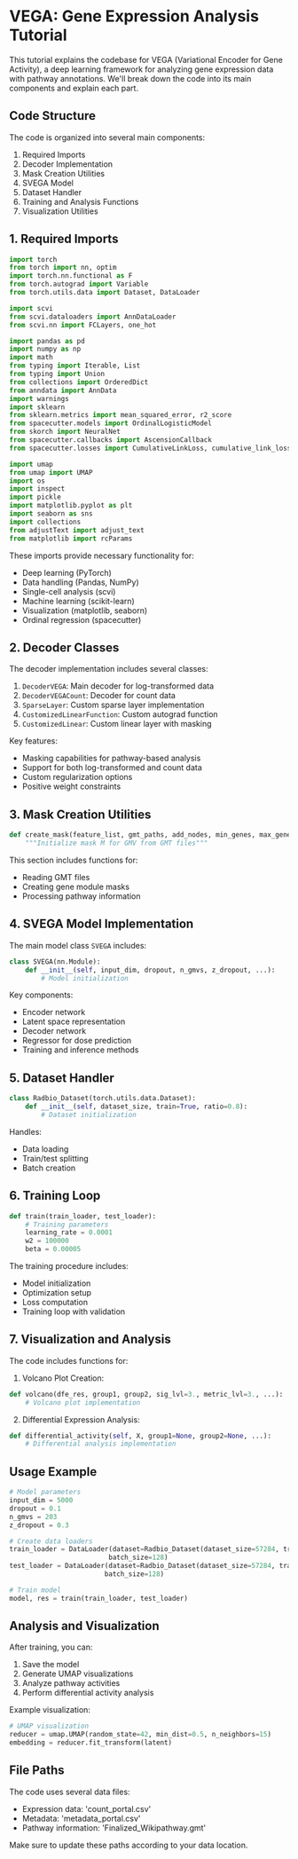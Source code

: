 # VEGA: Gene Expression Analysis Tutorial

This tutorial explains the codebase for VEGA (Variational Encoder for Gene Activity), a deep learning framework for analyzing gene expression data with pathway annotations. We'll break down the code into its main components and explain each part.

## Code Structure

The code is organized into several main components:
1. Required Imports
2. Decoder Implementation
3. Mask Creation Utilities
4. SVEGA Model
5. Dataset Handler
6. Training and Analysis Functions
7. Visualization Utilities

## 1. Required Imports

```python
import torch
from torch import nn, optim
import torch.nn.functional as F
from torch.autograd import Variable
from torch.utils.data import Dataset, DataLoader

import scvi
from scvi.dataloaders import AnnDataLoader
from scvi.nn import FCLayers, one_hot

import pandas as pd
import numpy as np
import math
from typing import Iterable, List
from typing import Union
from collections import OrderedDict
from anndata import AnnData
import warnings
import sklearn
from sklearn.metrics import mean_squared_error, r2_score
from spacecutter.models import OrdinalLogisticModel
from skorch import NeuralNet
from spacecutter.callbacks import AscensionCallback
from spacecutter.losses import CumulativeLinkLoss, cumulative_link_loss

import umap
from umap import UMAP
import os
import inspect
import pickle
import matplotlib.pyplot as plt
import seaborn as sns
import collections
from adjustText import adjust_text
from matplotlib import rcParams
```

These imports provide necessary functionality for:
- Deep learning (PyTorch)
- Data handling (Pandas, NumPy)
- Single-cell analysis (scvi)
- Machine learning (scikit-learn)
- Visualization (matplotlib, seaborn)
- Ordinal regression (spacecutter)

## 2. Decoder Classes

The decoder implementation includes several classes:
1. `DecoderVEGA`: Main decoder for log-transformed data
2. `DecoderVEGACount`: Decoder for count data
3. `SparseLayer`: Custom sparse layer implementation
4. `CustomizedLinearFunction`: Custom autograd function
5. `CustomizedLinear`: Custom linear layer with masking

Key features:
- Masking capabilities for pathway-based analysis
- Support for both log-transformed and count data
- Custom regularization options
- Positive weight constraints

## 3. Mask Creation Utilities

```python
def create_mask(feature_list, gmt_paths, add_nodes, min_genes, max_genes):
    """Initialize mask M for GMV from GMT files"""
```

This section includes functions for:
- Reading GMT files
- Creating gene module masks
- Processing pathway information

## 4. SVEGA Model Implementation

The main model class `SVEGA` includes:

```python
class SVEGA(nn.Module):
    def __init__(self, input_dim, dropout, n_gmvs, z_dropout, ...):
        # Model initialization
```

Key components:
- Encoder network
- Latent space representation
- Decoder network
- Regressor for dose prediction
- Training and inference methods

## 5. Dataset Handler

```python
class Radbio_Dataset(torch.utils.data.Dataset):
    def __init__(self, dataset_size, train=True, ratio=0.8):
        # Dataset initialization
```

Handles:
- Data loading
- Train/test splitting
- Batch creation

## 6. Training Loop

```python
def train(train_loader, test_loader):
    # Training parameters
    learning_rate = 0.0001
    w2 = 100000
    beta = 0.00005
```

The training procedure includes:
- Model initialization
- Optimization setup
- Loss computation
- Training loop with validation

## 7. Visualization and Analysis

The code includes functions for:
1. Volcano Plot Creation:
```python
def volcano(dfe_res, group1, group2, sig_lvl=3., metric_lvl=3., ...):
    # Volcano plot implementation
```

2. Differential Expression Analysis:
```python
def differential_activity(self, X, group1=None, group2=None, ...):
    # Differential analysis implementation
```

## Usage Example

```python
# Model parameters
input_dim = 5000
dropout = 0.1
n_gmvs = 203
z_dropout = 0.3

# Create data loaders
train_loader = DataLoader(dataset=Radbio_Dataset(dataset_size=57284, train=True, ratio=0.95), 
                         batch_size=128)
test_loader = DataLoader(dataset=Radbio_Dataset(dataset_size=57284, train=False, ratio=0.95), 
                        batch_size=128)

# Train model
model, res = train(train_loader, test_loader)
```

## Analysis and Visualization

After training, you can:
1. Save the model
2. Generate UMAP visualizations
3. Analyze pathway activities
4. Perform differential activity analysis

Example visualization:
```python
# UMAP visualization
reducer = umap.UMAP(random_state=42, min_dist=0.5, n_neighbors=15)
embedding = reducer.fit_transform(latent)
```

## File Paths

The code uses several data files:
- Expression data: 'count_portal.csv'
- Metadata: 'metadata_portal.csv'
- Pathway information: 'Finalized_Wikipathway.gmt'

Make sure to update these paths according to your data location.

